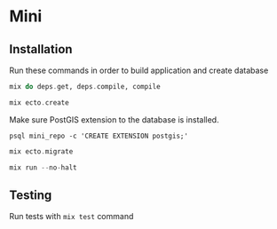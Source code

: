 # Mini

## Installation

Run these commands in order to build application and create database

```elixir
mix do deps.get, deps.compile, compile

mix ecto.create
```

Make sure PostGIS extension to the database is installed.
```
psql mini_repo -c 'CREATE EXTENSION postgis;'
```

```elixir
mix ecto.migrate

mix run --no-halt
```

## Testing

Run tests with `mix test` command

